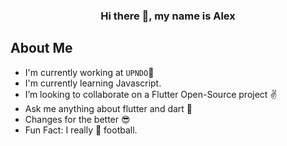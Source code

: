 
### <p align="center"> Hi there 👋, my name is Alex </p>


  ## About Me 
  - I'm currently working at `UPNDO`🚀
  - I'm currently learning Javascript.
  - I’m looking to collaborate on a Flutter Open-Source project ✌
  - Ask me anything about flutter and dart 💬 
  - Changes for the better 😎
  - Fun Fact: I really 💙 football.
